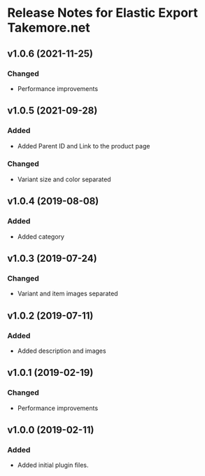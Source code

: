 # Release Notes for Elastic Export Takemore.net

## v1.0.6 (2021-11-25)
 
### Changed
- Performance improvements

## v1.0.5 (2021-09-28)
 
### Added
- Added Parent ID and Link to the product page
### Changed
- Variant size and color separated

## v1.0.4 (2019-08-08)
 
### Added
- Added category

## v1.0.3 (2019-07-24)
 
### Changed
- Variant and item images separated

## v1.0.2 (2019-07-11)
 
### Added
- Added description and images

## v1.0.1 (2019-02-19)
 
### Changed
- Performance improvements

## v1.0.0 (2019-02-11)
 
### Added
- Added initial plugin files.
